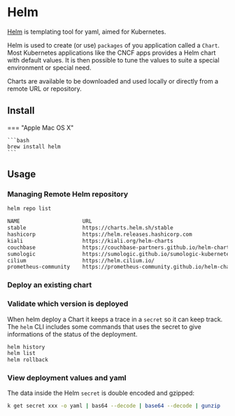 # Helm

[Helm](https://helm.sh/) is templating tool for yaml, aimed for Kubernetes.

Helm is used to create (or use) `packages` of you application called a `Chart`. Most Kubernetes applications like the CNCF apps provides a Helm chart with default values. It is then possible to tune the values to suite a special environment or special need.

Charts are available to be downloaded and used locally or directly from a remote URL or repository.

## Install

=== "Apple Mac OS X"

    ```bash
    brew install helm
    ```
## Usage

### Managing Remote Helm repository

```bash
helm repo list
```
```bash title="output"
NAME                	URL
stable              	https://charts.helm.sh/stable
hashicorp           	https://helm.releases.hashicorp.com
kiali               	https://kiali.org/helm-charts
couchbase           	https://couchbase-partners.github.io/helm-charts/
sumologic           	https://sumologic.github.io/sumologic-kubernetes-collection
cilium              	https://helm.cilium.io/
prometheus-community	https://prometheus-community.github.io/helm-charts
```

### Deploy an existing chart

### Validate which version is deployed

When helm deploy a Chart it keeps a trace in a `secret` so it can keep track. The `helm` CLI includes some commands that uses the secret to give informations of the status of the deployment. 

```bash
helm history
helm list
helm rollback
```

### View deployment values and yaml

The data inside the Helm `secret` is double encoded and gzipped:

```bash
k get secret xxx -o yaml | bas64 --decode | base64 --decode | gunzip
```